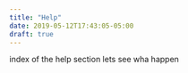```yaml
---
title: "Help"
date: 2019-05-12T17:43:05-05:00
draft: true
---
```


index of the help section lets see wha happen
